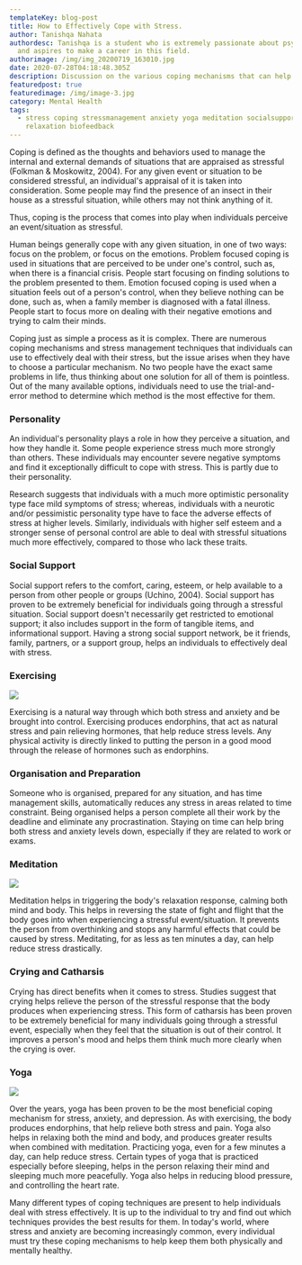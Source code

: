 ```yaml
---
templateKey: blog-post
title: How to Effectively Cope with Stress.
author: Tanishqa Nahata
authordesc: Tanishqa is a student who is extremely passionate about psychology
  and aspires to make a career in this field.
authorimage: /img/img_20200719_163010.jpg
date: 2020-07-28T04:18:48.305Z
description: Discussion on the various coping mechanisms that can help control stress.
featuredpost: true
featuredimage: /img/image-3.jpg
category: Mental Health
tags:
  - stress coping stressmanagement anxiety yoga meditation socialsupport
    relaxation biofeedback
---
```

Coping is defined as the thoughts and behaviors used to manage the internal and external demands of situations that are appraised as stressful (Folkman & Moskowitz, 2004). For any given event or situation to be considered stressful, an individual's appraisal of it is taken into consideration. Some people may find the presence of an insect in their house as a stressful situation, while others may not think anything of it. 

Thus, coping is the process that comes into play when individuals perceive an event/situation as stressful. 

Human beings generally cope with any given situation, in one of two ways: focus on the problem, or focus on the emotions. Problem focused coping is used in situations that are perceived to be under one's control, such as, when there is a financial crisis. People start focusing on finding solutions to the problem presented to them. Emotion focused coping is used when a situation feels out of a person's control, when they believe nothing can be done, such  as, when a family member is diagnosed with a fatal illness. People start to focus more on dealing with their negative emotions and trying to calm their minds. 

Coping just as simple a process as it is complex. There are numerous coping mechanisms and stress management techniques that individuals can use to effectively deal with their stress, but the issue arises when they have to choose a particular mechanism. No two people have the exact same problems in life, thus thinking about one solution for all of them is pointless. Out of the many available options, individuals need to use the trial-and-error method to determine which method is the most effective for them. 

### Personality

An individual's personality plays a role in how they perceive a situation, and how they handle it. Some people experience stress much more strongly than others. These individuals may encounter severe negative symptoms and find it exceptionally difficult to cope with stress. This is partly due to their personality.

Research suggests that individuals with a much more optimistic personality type face mild symptoms of stress; whereas, individuals with a neurotic and/or pessimistic personality type have to face the adverse effects of stress at higher levels. Similarly, individuals with higher self esteem and a stronger sense of personal control are able to deal with stressful situations much more effectively, compared to those who lack these traits.

### **Social Support**

Social support refers to the comfort, caring, esteem, or help available to a person from other people or groups (Uchino, 2004). Social support has proven to be extremely beneficial for individuals going through a stressful situation. Social support doesn't necessarily get restricted to emotional support; it also includes support in the form of tangible items, and informational support. Having a strong social support network, be it friends, family, partners, or a support group, helps an individuals to effectively deal with stress.

### Exercising 

![](/img/39213.jpg)

Exercising is a natural way through which both stress and anxiety and be brought into control. Exercising produces endorphins, that act as natural stress and pain relieving hormones, that help reduce stress levels. Any physical activity is directly linked to putting the person in a good mood through the release of hormones such as endorphins.

### Organisation and Preparation

Someone who is organised, prepared for any situation, and has time management skills, automatically reduces any stress in areas related to time constraint. Being organised helps a person complete all their work by the deadline and eliminate any procrastination. Staying on time can help bring both stress and anxiety levels down, especially if they are related to work or exams. 

### Meditation

![](/img/2844687.jpg)

Meditation helps in triggering the body's relaxation response, calming both mind and body. This helps in reversing the state of fight and flight that the body goes into when experiencing a stressful event/situation. It prevents the person from overthinking and stops any harmful effects that could be caused by stress. Meditating, for as less as ten minutes a day, can help reduce stress drastically. 

### Crying and Catharsis

Crying has direct benefits when it comes to stress. Studies suggest that crying helps relieve the person of the stressful response that the body produces when experiencing stress. This form of catharsis has been proven to be extremely beneficial for many individuals going through a stressful event, especially when they feel that the situation is out of their control. It improves a person's mood and helps them think much more clearly when the crying is over. 

### Yoga

![](/img/2806801.jpg)

Over the years, yoga has been proven to be the most beneficial coping mechanism for stress, anxiety, and depression. As with exercising, the body produces endorphins, that help relieve both stress and pain. Yoga also helps in relaxing both the mind and body, and produces greater results when combined with meditation. Practicing yoga, even for a few minutes a day, can help reduce stress. Certain types of yoga that is practiced especially before sleeping, helps in the person relaxing their mind and sleeping much more peacefully. Yoga also helps in reducing blood pressure, and controlling the heart rate.



Many different types of coping techniques are present to help individuals deal with stress effectively. It is up to the individual to try and find out which techniques provides the best results for them. In today's world, where stress and anxiety are becoming increasingly common, every individual must try these coping mechanisms to help keep them both physically and mentally healthy.